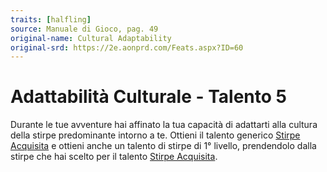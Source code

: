 ```yaml
---
traits: [halfling]
source: Manuale di Gioco, pag. 49
original-name: Cultural Adaptability
original-srd: https://2e.aonprd.com/Feats.aspx?ID=60
---
```


# Adattabilità Culturale - Talento 5

Durante le tue avventure hai affinato la tua capacità di adattarti alla cultura
della stirpe predominante intorno a te. Ottieni il talento generico
[Stirpe Acquisita](/talenti/generici/stirpe-acquisita) e ottieni anche un
talento di stirpe di 1° livello, prendendolo dalla stirpe che hai scelto per il
talento [Stirpe Acquisita](/talenti/generici/stirpe-acquisita).

